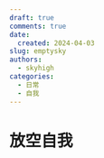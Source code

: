 ```yaml
---
draft: true
comments: true
date:
  created: 2024-04-03
slug: emptysky
authors:
  - skyhigh
categories:
  - 日常
  - 自我
---
```


# **放空自我**

<!-- uptoc -->